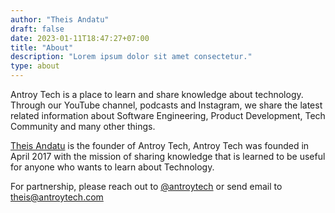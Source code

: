 ```yaml
---
author: "Theis Andatu"
draft: false
date: 2023-01-11T18:47:27+07:00
title: "About"
description: "Lorem ipsum dolor sit amet consectetur."
type: about
---
```


Antroy Tech is a place to learn and share knowledge about technology. Through our YouTube channel, podcasts and Instagram, we share the latest related information about
Software Engineering, Product Development, Tech Community and many other things.

[Theis Andatu](https://antheiz.my.id) is the founder of Antroy Tech, Antroy Tech was founded in April 2017 with the mission of sharing knowledge
that is learned to be useful for anyone who wants to learn about Technology.

For partnership, please reach out to [@antroytech](https://instagram.com/antroytech) or send email to theis@antroytech.com 